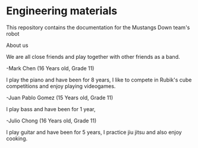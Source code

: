 Engineering materials
====

This repository contains the documentation for the Mustangs Down team's robot


About us

We are all close friends and play together with other friends as a band.

-Mark Chen (16 Years old, Grade 11)

I play the piano and have been for 8 years, I like to compete in Rubik's cube competitions and enjoy playing videogames.

-Juan Pablo Gomez (15 Years old, Grade 11)

I play bass and have been for 1 year, 

-Julio Chong (16 Years old, Grade 11)

I play guitar and have been for 5 years, I practice jiu jitsu and also enjoy cooking.

